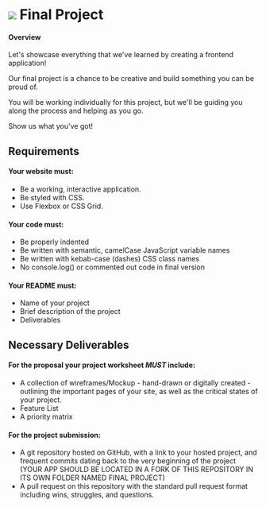 # ![](https://vetsintech.co/wp-content/uploads/2017/02/vetsintech-logo-md.png) Final Project
#### Overview

Let's showcase everything that we've learned by creating a frontend application!

Our final project is a chance to be creative and build something you can be proud of.

You will be working individually for this project, but we'll be guiding you along the process and helping as you go.

Show us what you've got!

## Requirements

#### Your website must:

- Be a working, interactive application.
- Be styled with CSS.
- Use Flexbox or CSS Grid.


#### Your code must:

- Be properly indented
- Be written with semantic, camelCase JavaScript variable names
- Be written with kebab-case (dashes) CSS class names
- No console.log() or commented out code in final version

#### Your README must:

- Name of your project
- Brief description of the project
- Deliverables

## Necessary Deliverables

#### For the proposal your project worksheet *MUST* include:
- A collection of wireframes/Mockup - hand-drawn or digitally created - outlining the important pages of your site, as well as the critical states of your project.
- Feature List
- A priority matrix

#### For the project submission:
- A git repository hosted on GitHub, with a link to your hosted project, and frequent commits dating back to the very beginning of the project (YOUR APP SHOULD BE LOCATED IN A FORK OF THIS REPOSITORY IN ITS OWN FOLDER NAMED FINAL PROJECT)
- A pull request on this repository with the standard pull request format including wins, struggles, and questions.
